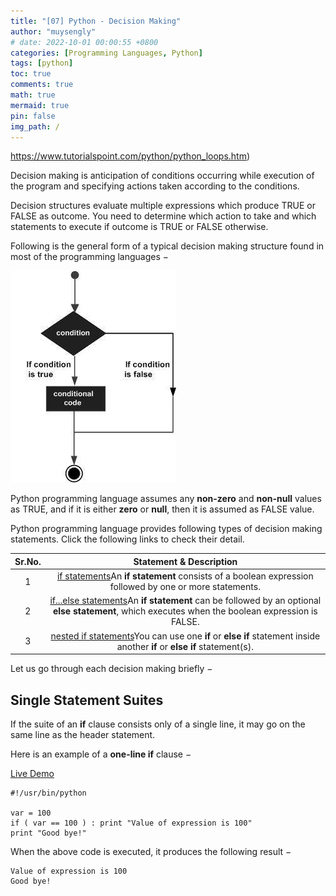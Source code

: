 ```yaml
---
title: "[07] Python - Decision Making"
author: "muysengly"
# date: 2022-10-01 00:00:55 +0800
categories: [Programming Languages, Python]
tags: [python]
toc: true
comments: true
math: true
mermaid: true
pin: false
img_path: /
---
```


https://www.tutorialspoint.com/python/python_loops.htm)

Decision making is anticipation of conditions occurring while execution of the program and specifying actions taken according to the conditions.

Decision structures evaluate multiple expressions which produce TRUE or FALSE as outcome. You need to determine which action to take and which statements to execute if outcome is TRUE or FALSE otherwise.

Following is the general form of a typical decision making structure found in most of the programming languages −

![Decision making statements in Python](images\decision_making.jpg)

Python programming language assumes any **non-zero** and **non-null** values as TRUE, and if it is either **zero** or **null**, then it is assumed as FALSE value.

Python programming language provides following types of decision making statements. Click the following links to check their detail.

| Sr.No. |                                                                                           Statement & Description                                                                                           |
| :----: | :---------------------------------------------------------------------------------------------------------------------------------------------------------------------------------------------------------: |
|   1    |                   [if statements](https://www.tutorialspoint.com/python/python_if_statement.htm)An **if statement** consists of a boolean expression followed by one or more statements.                    |
|   2    | [if...else statements](https://www.tutorialspoint.com/python/python_if_else.htm)An **if statement** can be followed by an optional **else statement**, which executes when the boolean expression is FALSE. |
|   3    |     [nested if statements](https://www.tutorialspoint.com/python/nested_if_statements_in_python.htm)You can use one **if** or **else if** statement inside another **if** or **else if** statement(s).      |

Let us go through each decision making briefly −

## Single Statement Suites

If the suite of an **if** clause consists only of a single line, it may go on the same line as the header statement.

Here is an example of a **one-line if** clause −

[ Live Demo](http://tpcg.io/6fSJOo)

```
#!/usr/bin/python

var = 100
if ( var == 100 ) : print "Value of expression is 100"
print "Good bye!"
```

When the above code is executed, it produces the following result −

```
Value of expression is 100
Good bye!
```
